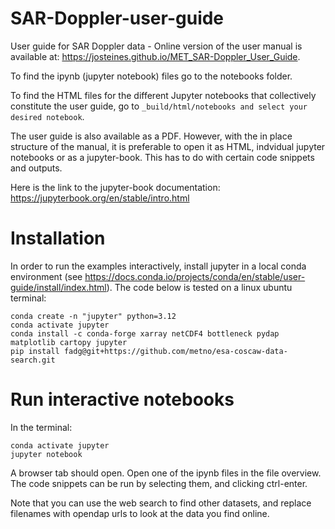 # SAR-Doppler-user-guide

User guide for SAR Doppler data - Online version of the user manual is available at: https://josteines.github.io/MET_SAR-Doppler_User_Guide.

To find the ipynb (jupyter notebook) files go to the notebooks folder.

To find the HTML files for the different Jupyter notebooks that collectively
constitute the user guide, go to `_build/html/notebooks and select your desired
notebook`.

The user guide is also available as a PDF. However, with the in place structure of the manual, it is preferable to open it as HTML, indvidual jupyter notebooks or as a jupyter-book. This has to do with certain code snippets and outputs.

Here is the link to the jupyter-book documentation: https://jupyterbook.org/en/stable/intro.html

# Installation

In order to run the examples interactively, install jupyter in a local conda
environment (see
https://docs.conda.io/projects/conda/en/stable/user-guide/install/index.html).
The code below is tested on a linux ubuntu terminal:

```
conda create -n "jupyter" python=3.12
conda activate jupyter
conda install -c conda-forge xarray netCDF4 bottleneck pydap matplotlib cartopy jupyter
pip install fadg@git+https://github.com/metno/esa-coscaw-data-search.git
```

# Run interactive notebooks

In the terminal:

```
conda activate jupyter
jupyter notebook
```

A browser tab should open. Open one of the ipynb files in the file overview.
The code snippets can be run by selecting them, and clicking ctrl-enter.

Note that you can use the web search to find other datasets, and replace
filenames with opendap urls to look at the data you find online.
